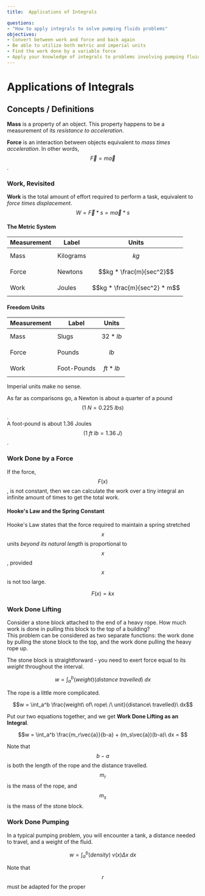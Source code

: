 ```yaml
---
title:  Applications of Integrals

questions:
- "How to apply integrals to solve pumping fluids problems"
objectives:
- Convert between work and force and back again
- Be able to utilize both metric and imperial units
- Find the work done by a variable force
- Apply your knowledge of integrals to problems involving pumping fluids
---
```


# Applications of Integrals

## Concepts / Definitions

**Mass** is a property of an object. This property happens to be a measurement of its _resistance to acceleration_.

**Force** is an interaction between objects equivalent to _mass times acceleration_. In other words, $$\vec{F} = m\vec{a}$$.

### Work, Revisited

**Work** is the total amount of effort required to perform a task, equivalent to _force times displacement_. $$W = \vec{F}*s = m\vec{a}*s$$

#### The Metric System

Measurement | Label | Units
--|--|--
Mass    | Kilograms | $$kg$$
Force   | Newtons   | $$kg * \frac{m}{sec^2}$$
Work    | Joules    | $$kg * \frac{m}{sec^2} * m$$

#### Freedom Units

Measurement | Label | Units
--|--|--
Mass    | Slugs         | $$32 * lb$$
Force   | Pounds        | $$lb$$
Work    | Foot-Pounds   | $$ft*lb$$

Imperial units make no sense.

As far as comparisons go, a Newton is about a quarter of a pound $$(1\ N = 0.225\ lbs)$$. <br>
A foot-pound is about 1.36 Joules $$(1\ ft\ lb = 1.36\ J)$$.

### Work Done by a Force

If the force, $$F(x)$$, is not constant, then we can calculate the work over a tiny integral an infinite amount of times to get the total work.

#### Hooke's Law and the Spring Constant

Hooke's Law states that the force required to maintain a spring stretched $$x$$ units _beyond its natural length_ is proportional to $$x$$, provided $$x$$ is not too large.

$$F(x) = kx$$

### Work Done Lifting

Consider a stone block attached to the end of a heavy rope. How much work is done in pulling this block to the top of a building? <br>
This problem can be considered as two separate functions: the work done by pulling the stone block to the top, and the work done pulling the heavy rope up.

The stone block is straightforward - you need to exert force equal to its _weight_ throughout the interval.

$$w = \int_a^b (weight)(distance\ travelled)\ dx$$

The rope is a little more complicated.

$$w = \int_a^b \frac{weight\ of\ rope\ /\ unit}{distance\ travelled}\ dx$$

Put our two equations together, and we get **Work Done Lifting as an Integral**.

$$w = \int_a^b \frac{m_r\vec{a}}{b-a} + (m_s\vec{a})(b-a)\ dx = $$

Note that $$b-a$$ is both the length of the rope and the distance travelled. $$m_r$$ is the mass of the rope, and $$m_s$$ is the mass of the stone block.

### Work Done Pumping

In a typical pumping problem, you will encounter a tank, a distance needed to travel, and a weight of the fluid.

$$w = \int_a^b (density)\ v(x)\Delta x\ dx$$

Note that $$r$$ must be adapted for the proper
